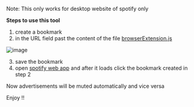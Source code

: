 Note: This only works for desktop website of spotify only

**Steps to use this tool**

1. create a bookmark
2. in the URL field past the content of the file [browserExtension.js](https://github.com/himanshumeena/mutify/blob/master/browserExtension.js)

![image](https://user-images.githubusercontent.com/20402232/134404234-9cfb04da-c8fb-4389-af7a-1c99a02edb28.png)


3. save the bookmark
4. open [spotify web app](https://open.spotify.com) and after it loads click the bookmark created in step 2

Now advertisements will be muted automatically and vice versa

Enjoy !!
